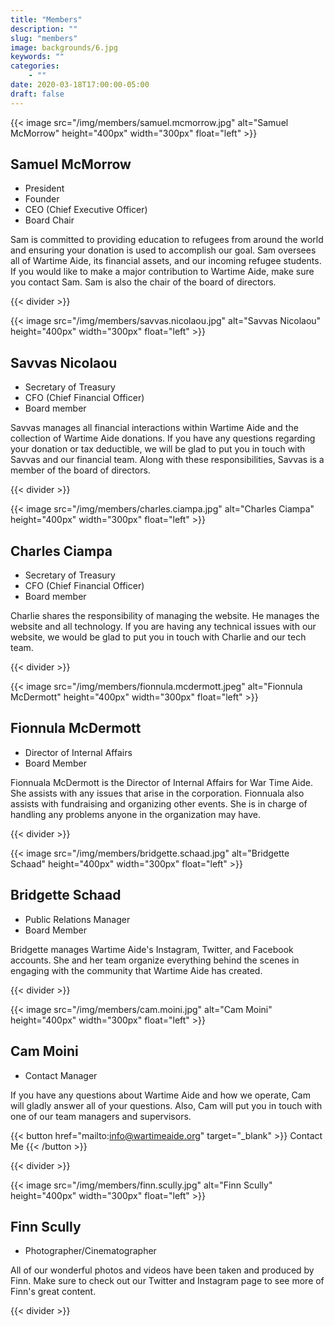 ```yaml
---
title: "Members"
description: ""
slug: "members"
image: backgrounds/6.jpg
keywords: ""
categories: 
    - ""
date: 2020-03-18T17:00:00-05:00
draft: false
---
```


{{< image src="/img/members/samuel.mcmorrow.jpg" alt="Samuel McMorrow" height="400px" width="300px" float="left" >}}
## Samuel McMorrow
- President
- Founder
- CEO (Chief Executive Officer)
- Board Chair

Sam is committed to providing education to refugees from around the world and ensuring your donation is used to accomplish our goal. Sam oversees all of Wartime Aide, its financial assets, and our incoming refugee students. If you would like to make a major contribution to Wartime Aide, make sure you contact Sam. Sam is also the chair of the board of directors.

{{< divider >}}

{{< image src="/img/members/savvas.nicolaou.jpg" alt="Savvas Nicolaou" height="400px" width="300px" float="left" >}}
## Savvas Nicolaou
- Secretary of Treasury
- CFO (Chief Financial Officer)
- Board member

Savvas manages all financial interactions within Wartime Aide and the collection of Wartime Aide donations. If you have any questions regarding your donation or tax deductible, we will be glad to put you in touch with Savvas and our financial team. Along with these responsibilities, Savvas is a member of the board of directors. 

{{< divider >}}

{{< image src="/img/members/charles.ciampa.jpg" alt="Charles Ciampa" height="400px" width="300px" float="left" >}}
## Charles Ciampa
- Secretary of Treasury
- CFO (Chief Financial Officer)
- Board member

Charlie shares the responsibility of managing the website. He manages the website and all technology. If you are having any technical issues with our website, we would be glad to put you in touch with Charlie and our tech team.

{{< divider >}}

{{< image src="/img/members/fionnula.mcdermott.jpeg" alt="Fionnula McDermott" height="400px" width="300px" float="left" >}}
## Fionnula McDermott 
- Director of Internal Affairs
- Board Member

Fionnuala McDermott is the Director of Internal Affairs for War Time Aide. She assists with any issues that arise in the corporation. Fionnuala also assists with fundraising and organizing other events. She is in charge of handling any problems anyone in the organization may have.

{{< divider >}}

{{< image src="/img/members/bridgette.schaad.jpg" alt="Bridgette Schaad" height="400px" width="300px" float="left" >}}
## Bridgette Schaad
- Public Relations Manager
- Board Member

Bridgette manages Wartime Aide's Instagram, Twitter, and Facebook accounts. She and her team organize everything behind the scenes in engaging with the community that Wartime Aide has created.

{{< divider >}}

{{< image src="/img/members/cam.moini.jpg" alt="Cam Moini" height="400px" width="300px" float="left" >}}
## Cam Moini
- Contact Manager

If you have any questions about Wartime Aide and how we operate, Cam will gladly answer all of your questions. Also, Cam will put you in touch with one of our team managers and supervisors. 

{{< button href="mailto:info@wartimeaide.org" target="_blank" >}}
Contact Me
{{< /button >}}

{{< divider >}}

{{< image src="/img/members/finn.scully.jpg" alt="Finn Scully" height="400px" width="300px" float="left" >}}
## Finn Scully
- Photographer/Cinematographer

All of our wonderful photos and videos have been taken and produced by Finn. Make sure to check out our Twitter and Instagram page to see more of Finn's great content. 

{{< divider >}}